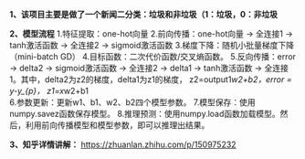 
__1、该项目主要是做了一个新闻二分类：垃圾和非垃圾（1：垃圾，0：非垃圾__

__2、模型流程__
1.特征提取：one-hot向量 
2.前向传播：one-hot向量 -> 全连接1 -> tanh激活函数 -> 全连接2 -> sigmoid激活函数 
3.梯度下降：随机小批量梯度下降（mini-batch GD） 
4.目标函数：二次代价函数/交叉熵函数。 
5.反向传播：error -> delta2 -> sigmoid激活函数 -> 全连接2  -> delta1 -> tanh激活函数 -> 全连接1。其中，delta2为z2的梯度，delta1为z1的梯度， z2=output1*w2+b2，error = y-y_{p}， z1=x*w2+b1  
6.参数更新：更新w1、b1、w2、b2四个模型参数。 
7.模型保存：使用numpy.savez函数保存模型。 
8.推理预测：使用numpy.load函数加载模型。然后，利用前向传播模型和模型参数，即可以推理出结果。 

__3、知乎详情讲解：__
https://zhuanlan.zhihu.com/p/150975232
